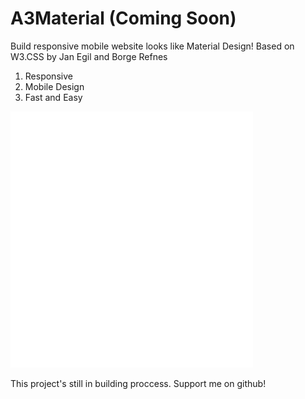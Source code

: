 # A3Material (Coming Soon)
Build responsive mobile website looks like Material Design! Based on W3.CSS by Jan Egil and Borge Refnes

1. Responsive<br/>
2. Mobile Design<br/>
3. Fast and Easy<br/>

<img style="color:black" src="res/logo.svg"/>

This project's still in building proccess.
Support me on github!
